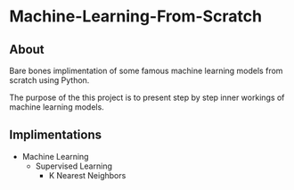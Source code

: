 # Machine-Learning-From-Scratch

## About

Bare bones implimentation of some famous machine learning models from scratch using Python.

The purpose of the this project is to present step by step inner workings of machine learning models.

## Implimentations

- Machine Learning
    - Supervised Learning
        - K Nearest Neighbors
